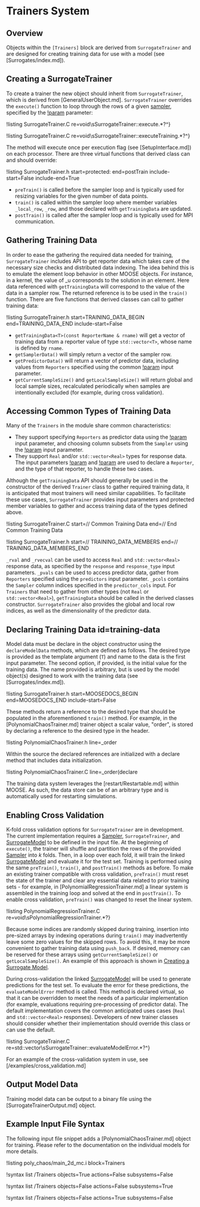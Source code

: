 # Trainers System

## Overview

Objects within the `[Trainers]` block are derived from `SurrogateTrainer` and
are designed for creating training data for use with a model (see [Surrogates/index.md]).

## Creating a SurrogateTrainer

To create a trainer the new object should inherit from `SurrogateTrainer`, which is derived
from [GeneralUserObject.md]. `SurrogateTrainer` overrides the `execute()` function to loop
through the rows of a given [sampler](Samplers/index.md), specified by the
[!param](/Trainers/NearestPointTrainer/sampler) parameter:

!listing SurrogateTrainer.C re=void\sSurrogateTrainer::execute.*?^}

!listing SurrogateTrainer.C re=void\sSurrogateTrainer::executeTraining.*?^}

The method will execute once per execution flag (see [SetupInterface.md]) on each processor.
There are three virtual functions that derived class can and should override:

!listing SurrogateTrainer.h start=protected: end=postTrain include-start=False include-end=True

- `preTrain()` is called before the sampler loop and is typically used for resizing variables for the given number of data points.
- `train()` is called within the sampler loop where member variables `_local_row`, `_row`, and those declared with `getTrainingData` are updated.
- `postTrain()` is called after the sampler loop and is typically used for MPI communication.

## Gathering Training Data

In order to ease the gathering the required data needed for training, `SurrogateTrainer`
includes API to get reporter data which takes care of the necessary size checks and
distributed data indexing.
The idea behind this is to emulate the element loop behavior in other MOOSE objects.
For instance, in a kernel, the value of _u corresponds to the solution in an element.
Here data referenced with `getTrainingData` will correspond to the value of the
data in a sampler row. The returned reference is to be used in the `train()` function.
There are five functions that derived classes can call to gather training data:

!listing SurrogateTrainer.h start=TRAINING_DATA_BEGIN end=TRAINING_DATA_END include-start=False

- `getTrainingData<T>(const ReporterName & rname)` will get a vector of training data from a reporter value of type `std::vector<T>`, whose name is defined by `rname`.
- `getSamplerData()` will simply return a vector of the sampler row.
- `getPredictorData()` will return a vector of predictor data, including values from `Reporters` specified using the common [!param](/Trainers/NearestPointTrainer/predictors) input parameter.
- `getCurrentSampleSize()` and `getLocalSampleSize()` will return global and local sample sizes, recalculated periodically when samples are intentionally excluded (for example, during cross validation).

## Accessing Common Types of Training Data

Many of the `Trainers` in the module share common characteristics:

- They support specifying `Reporters` as predictor data using the [!param](/Trainers/NearestPointTrainer/predictors) input parameter, and choosing column subsets from the `Sampler` using the [!param](/Trainers/NearestPointTrainer/predictor_cols) input parameter.
- They support `Real` and/or `std::vector<Real>` types for response data. The input parameters [!param](/Trainers/NearestPointTrainer/response) and [!param](/Trainers/NearestPointTrainer/response_type) are used to declare a `Reporter`, and the type of that reporter, to handle these two cases.

Although the `getTrainingData` API should generally be used in the constructor of the derived `Trainer` class to gather required training data, it is anticipated that most trainers will need similar capabilities. To facilitate these use cases, `SurrogateTrainer` provides input parameters and protected member variables to gather and access training data of the types defined above.

!listing SurrogateTrainer.C start=// Common Training Data end=// End Common Training Data

!listing SurrogateTrainer.h start=// TRAINING_DATA_MEMBERS end=// TRAINING_DATA_MEMBERS_END

`_rval` and `_rvecval` can be used to access `Real` and `std::vector<Real>` response data, as specified by the `response` and `response_type` input parameters. `_pvals` can be used to access predictor data, gather from `Reporters` specified using the `predictors` input parameter. `_pcols` contains the `Sampler` column indices specified in the `predictor_cols` input. For `Trainers` that need to gather from other types (not `Real` or `std::vector<Real>`), `getTrainingData` should be called in the derived classes constructor. `SurrogateTrainer` also provides the global and local row indices, as well as the dimensionality of the predictor data.

## Declaring Training Data id=training-data

Model data must be declare in the object constructor using the `declareModelData` methods, which
are defined as follows. The desired type is provided as the template argument (`T`) and name to
the data is the first input parameter. The second option, if provided, is the initial value
for the training data. The name provided is arbitrary, but is used by the model object(s) designed
to work with the training data (see [Surrogates/index.md]).

!listing SurrogateTrainer.h start=MOOSEDOCS_BEGIN end=MOOSEDOCS_END include-start=False

These methods return a reference to the desired type that should be populated in the aforementioned
`train()` method. For example, in the [PolynomialChaosTrainer.md] trainer object a scalar value,
"order", is stored by declaring a reference to the desired type in the header.

!listing PolynomialChaosTrainer.h line=_order

Within the source the declared references are initialized with a declare method that includes
data initialization.

!listing PolynomialChaosTrainer.C line=_order(declare

The training data system leverages the [restart/Restartable.md] within MOOSE. As such, the data
store can be of an arbitrary type and is automatically used for restarting simulations.

## Enabling Cross Validation

K-fold cross validation options for `SurrogateTrainer` are in development. The current implementation requires a [Sampler](Samplers/index.md), `SurrogateTrainer`, and [SurrogateModel](Surrogates/index.md) to be defined in the input file. At the beginning of `execute()`, the trainer will shuffle and partition the rows of the provided [Sampler](Samplers/index.md) into $k$ folds. Then, in a loop over each fold, it will train the linked [SurrogateModel](Surrogates/index.md) and evaluate it for the test set. Training is performed using the same `preTrain()`, `train()`, and `postTrain()` methods as before. To make an existing trainer compatible with cross validation, `preTrain()` must reset the state of the trainer and clear any essential data related to prior training sets - for example, in [PolynomialRegressionTrainer.md] a linear system is assembled in the training loop and solved at the end in `postTrain()`. To enable cross validation, `preTrain()` was changed to reset the linear system.

!listing PolynomialRegressionTrainer.C re=void\sPolynomialRegressionTrainer.*?}

Because some indices are randomly skipped during training, insertion into pre-sized arrays by indexing operations during `train()` may inadvertently leave some zero values for the skipped rows. To avoid this, it may be more convenient to gather training data using `push_back`. If desired, memory can be reserved for these arrays using `getCurrentSampleSize()` or `getLocalSampleSize()`. An example of this approach is shown in [Creating a Surrogate Model](surrogate_creation.md).

During cross-validation the linked [SurrogateModel](Surrogates/index.md) will be used to generate predictions for the test set. To evaluate the error for these predictions, the `evaluateModelError` method is called. This method is declared virtual, so that it can be overridden to meet the needs of a particular implementation (for example, evaluations requiring pre-processing of predictor data). The default implementation covers the common anticipated uses cases (`Real` and `std::vector<Real>` responses). Developers of new trainer classes should consider whether their implementation should override this class or can use the default.

!listing SurrogateTrainer.C re=std::vector<Real>\sSurrogateTrainer::evaluateModelError.*?^}

For an example of the cross-validation system in use, see [/examples/cross_validation.md]

## Output Model Data

Training model data can be output to a binary file using the [SurrogateTrainerOutput.md] object.

## Example Input File Syntax

The following input file snippet adds a
[PolynomialChaosTrainer.md] object for training. Please refer to the documentation on the
individual models for more details.

!listing poly_chaos/main_2d_mc.i block=Trainers

!syntax list /Trainers objects=True actions=False subsystems=False

!syntax list /Trainers objects=False actions=False subsystems=True

!syntax list /Trainers objects=False actions=True subsystems=False
